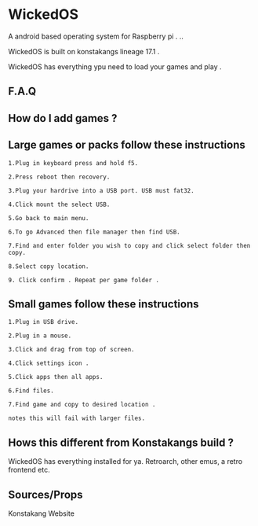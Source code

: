 # WickedOS
A android based operating system for Raspberry pi . ..

WickedOS is built on konstakangs lineage 17.1 .

WickedOS has everything ypu need to load your games and play . 

## F.A.Q 

## How do I add games ? 

## Large games or packs follow these instructions 

    1.Plug in keyboard press and hold f5. 
    
    2.Press reboot then recovery. 
    
    3.Plug your hardrive into a USB port. USB must fat32.
    
    4.Click mount the select USB.
    
    5.Go back to main menu.
    
    6.To go Advanced then file manager then find USB. 
    
    7.Find and enter folder you wish to copy and click select folder then copy.
    
    8.Select copy location.
    
    9. Click confirm . Repeat per game folder .
 
## Small games follow these instructions 

    1.Plug in USB drive.
    
    2.Plug in a mouse.
    
    3.Click and drag from top of screen.
    
    4.Click settings icon .
    
    5.Click apps then all apps.
    
    6.Find files.  
    
    7.Find game and copy to desired location .
    
    notes this will fail with larger files. 
    
## Hows this different from Konstakangs build ?

WickedOS has everything installed for ya. Retroarch, other emus, a retro frontend etc. 


## Sources/Props
Konstakang
Website 
